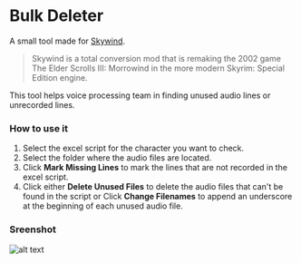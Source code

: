 # Bulk Deleter

A small tool made for [Skywind](https://tesrskywind.com/ "Skywind").

> Skywind is a total conversion mod that is remaking the 2002 game The Elder Scrolls III: Morrowind in the more modern Skyrim: Special Edition engine.

This tool helps voice processing team in finding unused audio lines or unrecorded lines.

### How to use it
1. Select the excel script for the character you want to check.
2. Select the folder where the audio files are located.
3. Click **Mark Missing Lines** to mark the lines that are not recorded in the excel script.
4. Click either **Delete Unused Files** to delete the audio files that can't be found in the script or Click **Change Filenames** to append an underscore at the beginning of each unused audio file.


### Sreenshot

![alt text](https://i.imgur.com/SSGiy3p.png)
